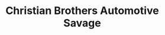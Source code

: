 ---
title: "Christian Brothers Automotive Savage"
url: /savage/christian-brothers-automotive-savage/
shop: car repair
---